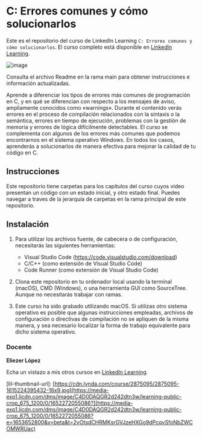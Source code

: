 # C: Errores comunes y cómo solucionarlos

Este es el repositorio del curso de LinkedIn Learning `C: Errores comunes y cómo solucionarlos`. El curso completo está disponible en [LinkedIn Learning][lil-course-url].

![image](https://user-images.githubusercontent.com/61017085/177986793-d08ff1f3-83d3-4134-8785-3b695ba32a93.png)

Consulta el archivo Readme en la rama main para obtener instrucciones e información actualizadas.

Aprende a diferenciar los tipos de errores más comunes de programación en C, y en qué se diferencian con respecto a los mensajes de aviso, ampliamente conocidos como «warnings». Durante el contenido verás errores en el proceso de compilación relacionados con la sintaxis o la semántica, errores en tiempo de ejecución, problemas con la gestión de memoria y errores de lógica difícilmente detectables. El curso se complementa con algunos de los errores más comunes que podemos encontrarnos en el sistema operativo Windows. En todos los casos, aprenderás a solucionarlos de manera efectiva para mejorar la calidad de tu código en C.


## Instrucciones

Este repositorio tiene carpetas para los capítulos del curso cuyos video presentan un código con un estado inicial, y otro estado final. Puedes navegar a traves de la jerarquía de carpetas en la rama principal de este repositorio.

## Instalación

1. Para utilizar los archivos fuente, de cabecera o de configuración, necesitarás las siguientes herramientas:
   - Visual Studio Code (https://code.visualstudio.com/download)
   - C/C++ (como extensión de Visual Studio Code)
   - Code Runner (como extensión de Visual Studio Code)

2. Clona este repositorio en tu ordenador local usando la terminal (macOS), CMD (Windows), o una herramienta GUI como SourceTree. Aunque no necesitarás trabajar con ramas.

3. Este curso ha sido grabado utilizando macOS. Si utilizas otro sistema operativo es posible que algunas instrucciones empleadas, archivos de configuración o directivas de compilación no se apliquen de la misma manera, y sea necesario localizar la forma de trabajo equivalente para dicho sistema operativo.

### Docente

**Eliezer López**

Echa un vistazo a mis otros cursos en [LinkedIn Learning](https://www.linkedin.com/learning/instructors/eliezer-lopez).

[0]: # (Replace these placeholder URLs with actual course URLs)
[lil-course-url]: https://www.linkedin.com/learning/building-a-graphql-project-with-react-js
[lil-thumbnail-url]: [https://cdn.lynda.com/course/2875095/2875095-1615224395432-16x9.jpg](https://media-exp1.licdn.com/dms/image/C4D0DAQGR2d242dtn3w/learning-public-crop_675_1200/0/1652272055086?](https://media-exp1.licdn.com/dms/image/C4D0DAQGR2d242dtn3w/learning-public-crop_675_1200/0/1652272055086?e=1653652800&v=beta&t=2yOtsdCHRMKsrGVJzeHXGo9dPcqvSfoNbZWCOMWRUac)
